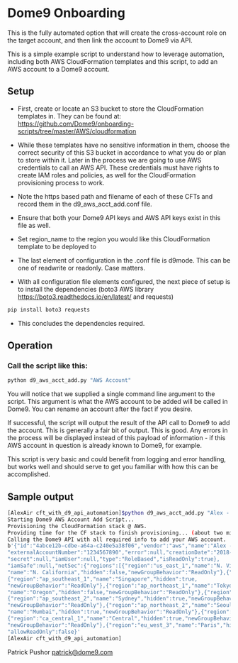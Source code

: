 # Dome9 Onboarding

This is the fully automated option that will create the cross-account role on the target account, and then link the account to Dome9 via API. 


This is a simple example script to understand how to leverage automation,
including both AWS CloudFormation templates and this script, to add an AWS
account to a Dome9 account.

## Setup

- First, create or locate an S3 bucket to store the CloudFormation templates in.
They can be found at: https://github.com/Dome9/onboarding-scripts/tree/master/AWS/cloudformation

- While these templates have no sensitive information in them, choose the correct
security of this S3 bucket in accordance to what you do or plan to store within
it.  Later in the process we are going to use AWS credentials to call an AWS
API.  These credentials must have rights to create IAM roles and policies, as
well for the CloudFormation provisioning process to work.

- Note the https based path and filename of each of these CFTs and record them in
the d9_aws_acct_add.conf file.

- Ensure that both your Dome9 API keys and AWS API keys exist in this file as
well.

- Set region_name to the region you would like this CloudFormation template to be deployed to

- The last element of configuration in the .conf file is d9mode.  This can be one
of readwrite or readonly.  Case matters.

- With all configuration file elements configured, the next piece of setup is to
install the dependencies (boto3 AWS library https://boto3.readthedocs.io/en/latest/ and requests)
```bash
pip install boto3 requests
```

- This concludes the dependencies required.

## Operation

### Call the script like this:
```bash
python d9_aws_acct_add.py "AWS Account"
```

You will notice that we supplied a single command line argument to the script.
This argument is what the AWS account to be added will be called in Dome9.  You
can rename an account after the fact if you desire.

If successful, the script will output the result of the API call to Dome9 to
add the account.  This is generally a fair bit of output.  This is good.  Any
errors in the process will be displayed instead of this payload of information -
if this AWS account in question is already known to Dome9, for example.

This script is very basic and could benefit from logging and error handling,
but works well and should serve to get you familiar with how this can be
accomplished.

## Sample output
```bash
[AlexAir cft_with_d9_api_automation]$python d9_aws_acct_add.py "Alex - Sandbox"
Starting Dome9 AWS Account Add Script...
Provisioning the CloudFormation stack @ AWS.
Providing time for the CF stack to finish provisioning... (about two minutes).
Calling the Dome9 API with all required info to add your AWS account.
b'{"id":"4abce12b-cdbe-a64a-c240e5a38f06","vendor":"aws","name":"Alex - Sandbox",
"externalAccountNumber":"1234567890","error":null,"creationDate":"2018-03-26T20:08:03.6433354Z","credentials":{"apikey":null,"arn":"arn:aws:iam::1234567890:role/Dome9PolicyAutomated-Role-1S0XAGOCLBI4D",
"secret":null,"iamUser":null,"type":"RoleBased","isReadOnly":true},
"iamSafe":null,"netSec":{"regions":[{"region":"us_east_1","name":"N. Virginia","hidden":true,"newGroupBehavior":"ReadOnly"},{"region":"us_west_1",
"name":"N. California","hidden":false,"newGroupBehavior":"ReadOnly"},{"region":"eu_west_1","name":"Ireland","hidden":true,"newGroupBehavior":"ReadOnly"},
{"region":"ap_southeast_1","name":"Singapore","hidden":true,
"newGroupBehavior":"ReadOnly"},{"region":"ap_northeast_1","name":"Tokyo","hidden":true,"newGroupBehavior":"ReadOnly"},{"region":"us_west_2",
"name":"Oregon","hidden":false,"newGroupBehavior":"ReadOnly"},{"region":"sa_east_1","name":"S\xc3\xa3o Paulo","hidden":true,"newGroupBehavior":"ReadOnly"},
{"region":"ap_southeast_2","name":"Sydney","hidden":true,"newGroupBehavior":"ReadOnly"},{"region":"eu_central_1","name":"Frankfurt","hidden":true,
"newGroupBehavior":"ReadOnly"},{"region":"ap_northeast_2","name":"Seoul","hidden":true,"newGroupBehavior":"ReadOnly"},{"region":"ap_south_1",
"name":"Mumbai","hidden":true,"newGroupBehavior":"ReadOnly"},{"region":"us_east_2","name":"Ohio","hidden":true,"newGroupBehavior":"ReadOnly"},
{"region":"ca_central_1","name":"Central","hidden":true,"newGroupBehavior":"ReadOnly"},{"region":"eu_west_2","name":"London","hidden":true,
"newGroupBehavior":"ReadOnly"},{"region":"eu_west_3","name":"Paris","hidden":true,"newGroupBehavior":"ReadOnly"}]},"fullProtection":false,
"allowReadOnly":false}'
[AlexAir cft_with_d9_api_automation]
```

Patrick Pushor
patrick@dome9.com
